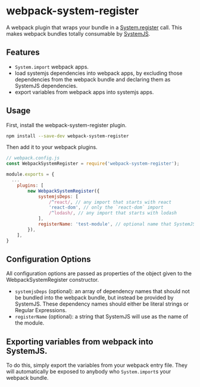 # webpack-system-register
A webpack plugin that wraps your bundle in a [System.register](https://github.com/ModuleLoader/es6-module-loader/wiki/System.register-Explained) call. This makes webpack bundles totally consumable by [SystemJS](https://github.com/systemjs/systemjs).

## Features
- `System.import` webpack apps.
- load systemjs dependencies into webpack apps, by excluding those dependencies from the webpack bundle and declaring them as SystemJS dependencies.
- export variables from webpack apps into systemjs apps.

## Usage
First, install the webpack-system-register plugin.
```bash
npm install --save-dev webpack-system-register
```

Then add it to your webpack plugins.
```js
// webpack.config.js
const WebpackSystemRegister = require('webpack-system-register');

module.exports = {
  ...
	plugins: [
		new WebpackSystemRegister({
			systemjsDeps: [
				/^react/, // any import that starts with react
				'react-dom', // only the `react-dom` import
				/^lodash/, // any import that starts with lodash
			],
			registerName: 'test-module', // optional name that SystemJS will know this bundle as.
		}),
	],
}
```

## Configuration Options
All configuration options are passed as properties of the object given to the WebpackSystemRegister constructor.

- `systemjsDeps` (optional): an array of dependency names that should not be bundled into the webpack bundle, but instead be provided by SystemJS. These dependency names should either be literal strings or Regular Expressions.
- `registerName` (optional): a string that SystemJS will use as the name of the module.
 
## Exporting variables from webpack into SystemJS.
To do this, simply export the variables from your webpack entry file. They will automatically be exposed to anybody who `System.import`s your webpack bundle.
